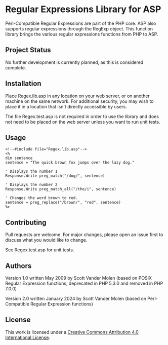 # Regular Expressions Library for ASP

Perl-Compatible Regular Expressions are part of the PHP core. ASP also supports regular expressions through the RegExp object. This function library brings the various regular expressions functions from PHP to ASP.

## Project Status

No further development is currently planned, as this is considered complete.

## Installation

Place Regex.lib.asp in any location on your web server, or on another machine on the same network. For additional security, you may wish to place it in a location that isn't directly accessible by users.

The file Regex.test.asp is not required in order to use the library and does not need to be placed on the web server unless you want to run unit tests.

## Usage

```vbscript
<!--#include file="Regex.lib.asp"-->
<%
dim sentence
sentence = "The quick brown fox jumps over the lazy dog."

' Displays the number 1
Response.Write preg_match("/dog/", sentence)

' Displays the number 2
Response.Write preg_match_all("/the/i", sentence)

' Changes the word brown to red.
sentence = preg_replace("/brown/", "red", sentence)
%>
```

## Contributing

Pull requests are welcome. For major changes, please open an issue first to discuss what you would like to change.

See Regex.test.asp for unit tests.

## Authors

Version 1.0 written May 2009 by Scott Vander Molen (based on POSIX Regular Expression functions, deprecated in PHP 5.3.0 and removed in PHP 7.0.0)

Version 2.0 written January 2024 by Scott Vander Molen (based on Perl-Compatible Regular Expression functions)

## License
This work is licensed under a [Creative Commons Attribution 4.0 International License](https://creativecommons.org/licenses/by/4.0/).